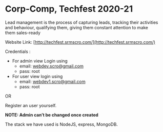 # Corp-Comp, Techfest 2020-21
Lead management is the process of capturing leads, tracking their activities and behaviour, qualifying them, giving them constant attention to make them sales-ready

Website Link: [http://techfest.srmscro.com/](http://techfest.srmscro.com/)

Credentials :

* For admin view Login using
  * email: webdev.scro@gmail.com
  * pass: root
* For user view login using
  * email: webdev1.scro@gmail.com
  * pass: root
  
OR

Register an user yourself.

 **NOTE: Admin can’t be changed once created**

The stack we have used is NodeJS, express, MongoDB.
